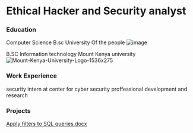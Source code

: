 # Ethical Hacker and Security analyst

### Education 
Computer Science  B.sc       University Of the people ![image](https://github.com/Eva254-ke/Eva254-ke.github.io/assets/168358452/0299c242-ae6c-48dc-b23e-add0385d8107)


B.SC Information technology  Mount Kenya university ![Mount-Kenya-University-Logo-1536x275](https://github.com/Eva254-ke/Eva254-ke.github.io/assets/168358452/255a85d7-a79e-4f7f-816d-1b87f43edf11)


### Work Experience
security intern at center for cyber security proffessional development and research

### Projects
[Apply filters to SQL queries.docx](https://github.com/user-attachments/files/15774641/Apply.filters.to.SQL.queries.docx)
